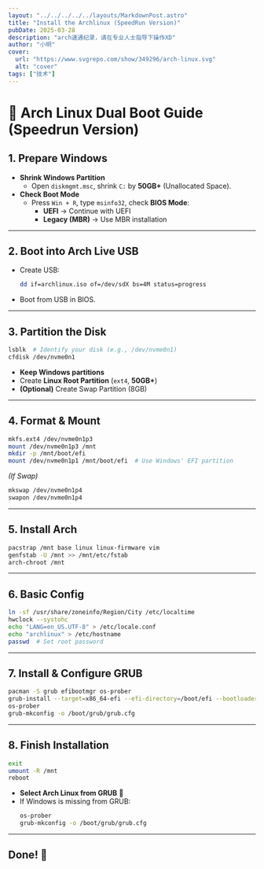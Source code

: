 ```yaml
---
layout: "../../../../../layouts/MarkdownPost.astro"
title: "Install the Archlinux (SpeedRun Version)"
pubDate: 2025-03-28
description: "arch速通纪录，请在专业人士指导下操作XD"
author: "小明"
cover:
  url: "https://www.svgrepo.com/show/349296/arch-linux.svg"
  alt: "cover"
tags: ["技术"]
---
```


# 🚀 Arch Linux Dual Boot Guide (Speedrun Version)

## **1. Prepare Windows**
- **Shrink Windows Partition**  
  - Open `diskmgmt.msc`, shrink `C:` by **50GB+** (Unallocated Space).  
- **Check Boot Mode**  
  - Press `Win + R`, type `msinfo32`, check **BIOS Mode**:  
    - **UEFI** → Continue with UEFI  
    - **Legacy (MBR)** → Use MBR installation  

---

## **2. Boot into Arch Live USB**
- Create USB:  
  ```sh
  dd if=archlinux.iso of=/dev/sdX bs=4M status=progress
  ```
- Boot from USB in BIOS.

---

## **3. Partition the Disk**
```sh
lsblk  # Identify your disk (e.g., /dev/nvme0n1)
cfdisk /dev/nvme0n1
```
- **Keep Windows partitions**  
- Create **Linux Root Partition** (`ext4`, **50GB+**)
- **(Optional)** Create Swap Partition (8GB)  

---

## **4. Format & Mount**
```sh
mkfs.ext4 /dev/nvme0n1p3
mount /dev/nvme0n1p3 /mnt
mkdir -p /mnt/boot/efi
mount /dev/nvme0n1p1 /mnt/boot/efi  # Use Windows' EFI partition
```
*(If Swap)*
```sh
mkswap /dev/nvme0n1p4
swapon /dev/nvme0n1p4
```

---

## **5. Install Arch**
```sh
pacstrap /mnt base linux linux-firmware vim
genfstab -U /mnt >> /mnt/etc/fstab
arch-chroot /mnt
```

---

## **6. Basic Config**
```sh
ln -sf /usr/share/zoneinfo/Region/City /etc/localtime
hwclock --systohc
echo "LANG=en_US.UTF-8" > /etc/locale.conf
echo "archlinux" > /etc/hostname
passwd  # Set root password
```

---

## **7. Install & Configure GRUB**
```sh
pacman -S grub efibootmgr os-prober
grub-install --target=x86_64-efi --efi-directory=/boot/efi --bootloader-id=GRUB
os-prober
grub-mkconfig -o /boot/grub/grub.cfg
```

---

## **8. Finish Installation**
```sh
exit
umount -R /mnt
reboot
```
- **Select Arch Linux from GRUB** 🎉  
- If Windows is missing from GRUB:
  ```sh
  os-prober
  grub-mkconfig -o /boot/grub/grub.cfg
  ```

---

## **Done!** 🚀
